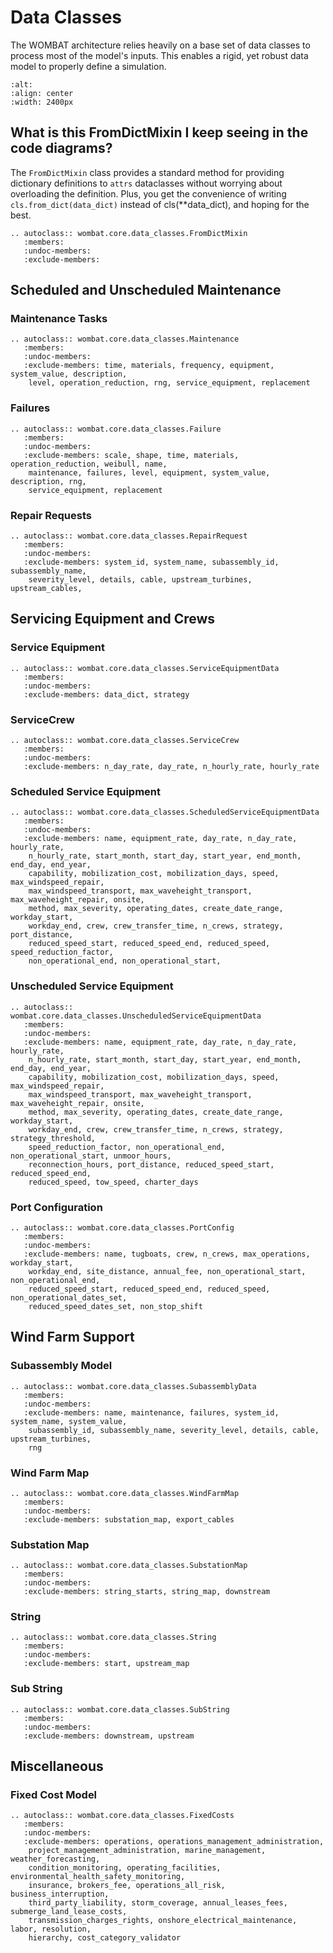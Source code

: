 # Data Classes

The WOMBAT architecture relies heavily on a base set of data classes to process most of
the model's inputs. This enables a rigid, yet robust data model to properly define a
simulation.

```{image} ../images/data_classes.svg
:alt:
:align: center
:width: 2400px
```

## What is this FromDictMixin I keep seeing in the code diagrams?

The `FromDictMixin` class provides a standard method for providing dictionary definitions
to `attrs` dataclasses without worrying about overloading the definition. Plus, you get
the convenience of writing `cls.from_dict(data_dict)` instead of cls(**data_dict), and
hoping for the best.

```{eval-rst}
.. autoclass:: wombat.core.data_classes.FromDictMixin
   :members:
   :undoc-members:
   :exclude-members:
```

## Scheduled and Unscheduled Maintenance

### Maintenance Tasks
```{eval-rst}
.. autoclass:: wombat.core.data_classes.Maintenance
   :members:
   :undoc-members:
   :exclude-members: time, materials, frequency, equipment, system_value, description,
    level, operation_reduction, rng, service_equipment, replacement
```

### Failures
```{eval-rst}
.. autoclass:: wombat.core.data_classes.Failure
   :members:
   :undoc-members:
   :exclude-members: scale, shape, time, materials, operation_reduction, weibull, name,
    maintenance, failures, level, equipment, system_value, description, rng,
    service_equipment, replacement
```

### Repair Requests
```{eval-rst}
.. autoclass:: wombat.core.data_classes.RepairRequest
   :members:
   :undoc-members:
   :exclude-members: system_id, system_name, subassembly_id, subassembly_name,
    severity_level, details, cable, upstream_turbines, upstream_cables,
```

## Servicing Equipment and Crews

### Service Equipment
```{eval-rst}
.. autoclass:: wombat.core.data_classes.ServiceEquipmentData
   :members:
   :undoc-members:
   :exclude-members: data_dict, strategy
```

### ServiceCrew
```{eval-rst}
.. autoclass:: wombat.core.data_classes.ServiceCrew
   :members:
   :undoc-members:
   :exclude-members: n_day_rate, day_rate, n_hourly_rate, hourly_rate
```

### Scheduled Service Equipment
```{eval-rst}
.. autoclass:: wombat.core.data_classes.ScheduledServiceEquipmentData
   :members:
   :undoc-members:
   :exclude-members: name, equipment_rate, day_rate, n_day_rate, hourly_rate,
    n_hourly_rate, start_month, start_day, start_year, end_month, end_day, end_year,
    capability, mobilization_cost, mobilization_days, speed, max_windspeed_repair,
    max_windspeed_transport, max_waveheight_transport, max_waveheight_repair, onsite,
    method, max_severity, operating_dates, create_date_range, workday_start,
    workday_end, crew, crew_transfer_time, n_crews, strategy, port_distance,
    reduced_speed_start, reduced_speed_end, reduced_speed, speed_reduction_factor,
    non_operational_end, non_operational_start,
```

### Unscheduled Service Equipment
```{eval-rst}
.. autoclass:: wombat.core.data_classes.UnscheduledServiceEquipmentData
   :members:
   :undoc-members:
   :exclude-members: name, equipment_rate, day_rate, n_day_rate, hourly_rate,
    n_hourly_rate, start_month, start_day, start_year, end_month, end_day, end_year,
    capability, mobilization_cost, mobilization_days, speed, max_windspeed_repair,
    max_windspeed_transport, max_waveheight_transport, max_waveheight_repair, onsite,
    method, max_severity, operating_dates, create_date_range, workday_start,
    workday_end, crew, crew_transfer_time, n_crews, strategy, strategy_threshold,
    speed_reduction_factor, non_operational_end, non_operational_start, unmoor_hours,
    reconnection_hours, port_distance, reduced_speed_start, reduced_speed_end,
    reduced_speed, tow_speed, charter_days
```

### Port Configuration
```{eval-rst}
.. autoclass:: wombat.core.data_classes.PortConfig
   :members:
   :undoc-members:
   :exclude-members: name, tugboats, crew, n_crews, max_operations, workday_start,
    workday_end, site_distance, annual_fee, non_operational_start, non_operational_end,
    reduced_speed_start, reduced_speed_end, reduced_speed, non_operational_dates_set,
    reduced_speed_dates_set, non_stop_shift
```

## Wind Farm Support

### Subassembly Model
```{eval-rst}
.. autoclass:: wombat.core.data_classes.SubassemblyData
   :members:
   :undoc-members:
   :exclude-members: name, maintenance, failures, system_id, system_name, system_value,
    subassembly_id, subassembly_name, severity_level, details, cable, upstream_turbines,
    rng
```

### Wind Farm Map
```{eval-rst}
.. autoclass:: wombat.core.data_classes.WindFarmMap
   :members:
   :undoc-members:
   :exclude-members: substation_map, export_cables
```

### Substation Map
```{eval-rst}
.. autoclass:: wombat.core.data_classes.SubstationMap
   :members:
   :undoc-members:
   :exclude-members: string_starts, string_map, downstream
```

### String
```{eval-rst}
.. autoclass:: wombat.core.data_classes.String
   :members:
   :undoc-members:
   :exclude-members: start, upstream_map
```

### Sub String
```{eval-rst}
.. autoclass:: wombat.core.data_classes.SubString
   :members:
   :undoc-members:
   :exclude-members: downstream, upstream
```

## Miscellaneous

### Fixed Cost Model
```{eval-rst}
.. autoclass:: wombat.core.data_classes.FixedCosts
   :members:
   :undoc-members:
   :exclude-members: operations, operations_management_administration,
    project_management_administration, marine_management, weather_forecasting,
    condition_monitoring, operating_facilities, environmental_health_safety_monitoring,
    insurance, brokers_fee, operations_all_risk, business_interruption,
    third_party_liability, storm_coverage, annual_leases_fees, submerge_land_lease_costs,
    transmission_charges_rights, onshore_electrical_maintenance, labor, resolution,
    hierarchy, cost_category_validator
```
